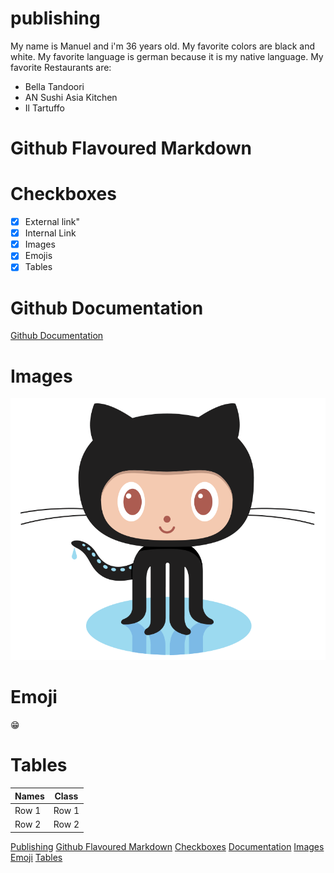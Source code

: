 # publishing <a name="publishing"></a>
My name is Manuel and i'm 36 years old.
My favorite colors are black and white.
My favorite language is german because it is my native language.
My favorite Restaurants are:
- Bella Tandoori
- AN Sushi Asia Kitchen
- Il Tartuffo
# Github Flavoured Markdown <a name="github"></a>
# Checkboxes <a name="checkboxes"></a>
- [x] External link"
- [x] Internal Link
- [x] Images
- [x] Emojis
- [x] Tables

# Github Documentation <a name="documentation"></a>
[Github Documentation](https://help.github.com/en)

# Images <a name="images"></a>
![Logo](https://github.com/doerrenbaecher/authoring/blob/main/images/logo.png)

# Emoji <a name="emoji"></a>
😁

# Tables <a name="tables"></a>
| Names | Class |
| ----- | ----- |
| Row 1 | Row 1 |
| Row 2 | Row 2 |

[Publishing](#publishing)
[Github Flavoured Markdown](#github)
[Checkboxes](#checkboxes)
[Documentation](#documentation)
[Images](#images)
[Emoji](#emoji)
[Tables](#tables)
